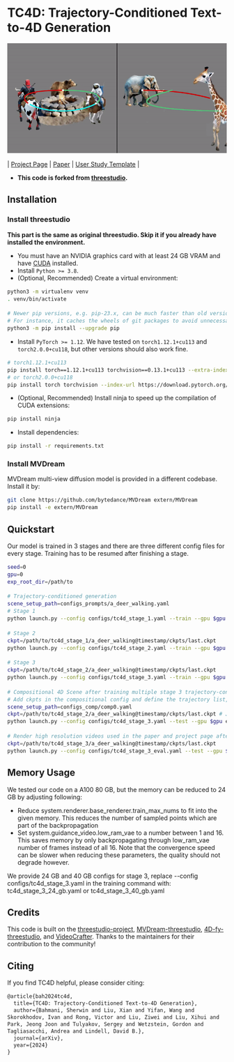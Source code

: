 # TC4D: Trajectory-Conditioned Text-to-4D Generation

<img src="./assets/tc4d.png" width="512">

| [Project Page](https://sherwinbahmani.github.io/tc4d/) | [Paper](https://arxiv.org/abs/2403.17920) | [User Study Template](https://github.com/victor-rong/video-generation-study) |

- **This code is forked from [threestudio](https://github.com/threestudio-project/threestudio).**

## Installation

### Install threestudio

**This part is the same as original threestudio. Skip it if you already have installed the environment.**

- You must have an NVIDIA graphics card with at least 24 GB VRAM and have [CUDA](https://developer.nvidia.com/cuda-downloads) installed.
- Install `Python >= 3.8`.
- (Optional, Recommended) Create a virtual environment:

```sh
python3 -m virtualenv venv
. venv/bin/activate

# Newer pip versions, e.g. pip-23.x, can be much faster than old versions, e.g. pip-20.x.
# For instance, it caches the wheels of git packages to avoid unnecessarily rebuilding them later.
python3 -m pip install --upgrade pip
```

- Install `PyTorch >= 1.12`. We have tested on `torch1.12.1+cu113` and `torch2.0.0+cu118`, but other versions should also work fine.

```sh
# torch1.12.1+cu113
pip install torch==1.12.1+cu113 torchvision==0.13.1+cu113 --extra-index-url https://download.pytorch.org/whl/cu113
# or torch2.0.0+cu118
pip install torch torchvision --index-url https://download.pytorch.org/whl/cu118
```

- (Optional, Recommended) Install ninja to speed up the compilation of CUDA extensions:

```sh
pip install ninja
```

- Install dependencies:

```sh
pip install -r requirements.txt
```

### Install MVDream
MVDream multi-view diffusion model is provided in a different codebase. Install it by:

```sh
git clone https://github.com/bytedance/MVDream extern/MVDream
pip install -e extern/MVDream 
```

## Quickstart

Our model is trained in 3 stages and there are three different config files for every stage. Training has to be resumed after finishing a stage.

```sh
seed=0
gpu=0
exp_root_dir=/path/to

# Trajectory-conditioned generation
scene_setup_path=configs_prompts/a_deer_walking.yaml
# Stage 1
python launch.py --config configs/tc4d_stage_1.yaml --train --gpu $gpu exp_root_dir=$exp_root_dir seed=$seed system.prompt_processor.prompt="a deer walking" system.scene_setup_path=$scene_setup_path

# Stage 2
ckpt=/path/to/tc4d_stage_1/a_deer_walking@timestamp/ckpts/last.ckpt
python launch.py --config configs/tc4d_stage_2.yaml --train --gpu $gpu exp_root_dir=$exp_root_dir seed=$seed system.prompt_processor.prompt="a deer walking" system.scene_setup_path=$scene_setup_path system.weights=$ckpt

# Stage 3
ckpt=/path/to/tc4d_stage_2/a_deer_walking@timestamp/ckpts/last.ckpt
python launch.py --config configs/tc4d_stage_3.yaml --train --gpu $gpu exp_root_dir=$exp_root_dir seed=$seed system.prompt_processor.prompt="a deer walking" system.scene_setup_path=$scene_setup_path system.weights=$ckpt

# Compositional 4D Scene after training multiple stage 3 trajectory-conditioned prompts
# Add ckpts in the compositional config and define the trajectory list, see configs_comp for examples used in the paper
scene_setup_path=configs_comp/comp0.yaml
ckpt=/path/to/tc4d_stage_2/a_deer_walking@timestamp/ckpts/last.ckpt # Just a dummy input, overwritten by ckpts specified in the comp0.yaml
python launch.py --config configs/tc4d_stage_3.yaml --test --gpu $gpu exp_root_dir=$exp_root_dir seed=$seed system.prompt_processor.prompt="a deer walking" system.scene_setup_path=$scene_setup_path system.weights=$ckpt

# Render high resolution videos used in the paper and project page after training
ckpt=/path/to/tc4d_stage_3/a_deer_walking@timestamp/ckpts/last.ckpt
python launch.py --config configs/tc4d_stage_3_eval.yaml --test --gpu $gpu exp_root_dir=$exp_root_dir seed=$seed system.prompt_processor.prompt="a deer walking" system.scene_setup_path=$scene_setup_path system.weights=$ckpt
```

## Memory Usage
We tested our code on a A100 80 GB, but the memory can be reduced to 24 GB by adjusting following:
- Reduce system.renderer.base_renderer.train_max_nums to fit into the given memory. This reduces the number of sampled points which are part of the backpropagation
- Set system.guidance_video.low_ram_vae to a number between 1 and 16. This saves memory by only backpropagating through low_ram_vae number of frames instead of all 16.
Note that the convergence speed can be slower when reducing these parameters, the quality should not degrade however.

We provide 24 GB and 40 GB configs for stage 3, replace --config configs/tc4d_stage_3.yaml in the training command with: tc4d_stage_3_24_gb.yaml or tc4d_stage_3_40_gb.yaml

## Credits

This code is built on the [threestudio-project](https://github.com/threestudio-project/threestudio), [MVDream-threestudio](https://github.com/bytedance/MVDream-threestudio), [4D-fy-threestudio](https://github.com/sherwinbahmani/4dfy), and [VideoCrafter](https://github.com/AILab-CVC/VideoCrafter). Thanks to the maintainers for their contribution to the community!

## Citing

If you find TC4D helpful, please consider citing:

```
@article{bah2024tc4d,
  title={TC4D: Trajectory-Conditioned Text-to-4D Generation},
  author={Bahmani, Sherwin and Liu, Xian and Yifan, Wang and Skorokhodov, Ivan and Rong, Victor and Liu, Ziwei and Liu, Xihui and Park, Jeong Joon and Tulyakov, Sergey and Wetzstein, Gordon and Tagliasacchi, Andrea and Lindell, David B.},
  journal={arXiv},
  year={2024}
}
```

